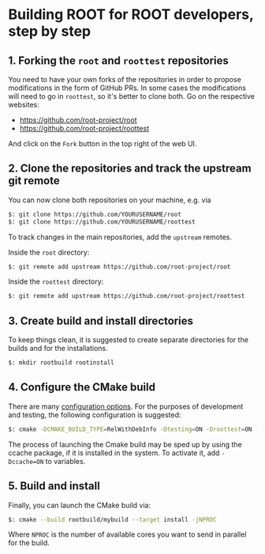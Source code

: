 # Building ROOT for ROOT developers, step by step

## 1. Forking the `root` and `roottest` repositories

You need to have your own forks of the repositories in order to propose
modifications in the form of GitHub PRs. In some cases the modifications will
need to go in `roottest`, so it's better to clone both. Go on the respective
websites:

* <https://github.com/root-project/root>
* <https://github.com/root-project/roottest>

And click on the `Fork` button in the top right of the web UI.

## 2. Clone the repositories and track the upstream git remote

You can now clone both repositories on your machine, e.g. via

```bash
$: git clone https://github.com/YOURUSERNAME/root
$: git clone https://github.com/YOURUSERNAME/roottest
```

To track changes in the main repositories, add the `upstream` remotes.

Inside the `root` directory:

```bash
$: git remote add upstream https://github.com/root-project/root
```

Inside the `roottest` directory:

```bash
$: git remote add upstream https://github.com/root-project/roottest
```

## 3. Create build and install directories

To keep things clean, it is suggested to create separate directories for the
builds and for the installations.

```bash
$: mkdir rootbuild rootinstall
```

## 4. Configure the CMake build

There are many [configuration options](https://root.cern/install/build_from_source/#all-build-options).
For the purposes of development and testing, the following configuration is
suggested:

```bash
$: cmake -DCMAKE_BUILD_TYPE=RelWithDebInfo -Dtesting=ON -Droottest=ON -DCMAKE_INSTALL_PREFIX=rootinstall/myinstall -B rootbuild/mybuild -S root
```

The process of launching the Cmake build may be sped up by using the ccache package, if it is installed in the system. To activate it, add `-Dccache=ON` to variables.

## 5. Build and install

Finally, you can launch the CMake build via:

```bash
$: cmake --build rootbuild/mybuild --target install -jNPROC
```

Where `NPROC` is the number of available cores you want to send in parallel for the build.
